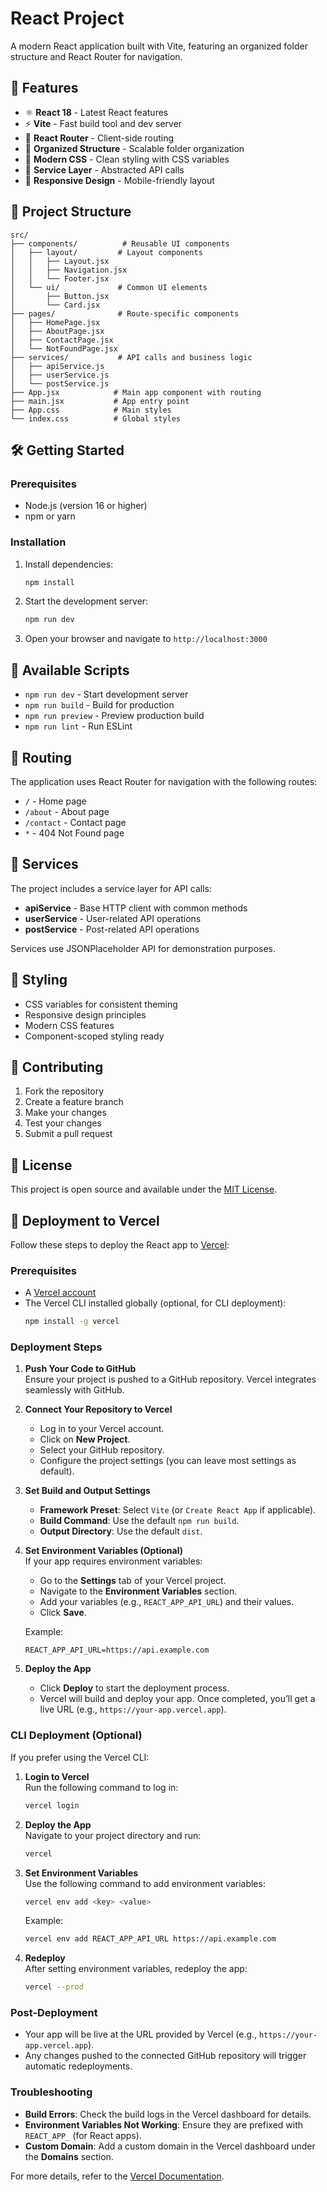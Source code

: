 # React Project

A modern React application built with Vite, featuring an organized folder structure and React Router for navigation.

## 🚀 Features

- ⚛️ **React 18** - Latest React features
- ⚡ **Vite** - Fast build tool and dev server
- 🧭 **React Router** - Client-side routing
- 📁 **Organized Structure** - Scalable folder organization
- 🎨 **Modern CSS** - Clean styling with CSS variables
- 🔧 **Service Layer** - Abstracted API calls
- 📱 **Responsive Design** - Mobile-friendly layout

## 📂 Project Structure

```
src/
├── components/          # Reusable UI components
│   ├── layout/         # Layout components
│   │   ├── Layout.jsx
│   │   ├── Navigation.jsx
│   │   └── Footer.jsx
│   └── ui/             # Common UI elements
│       ├── Button.jsx
│       └── Card.jsx
├── pages/              # Route-specific components
│   ├── HomePage.jsx
│   ├── AboutPage.jsx
│   ├── ContactPage.jsx
│   └── NotFoundPage.jsx
├── services/           # API calls and business logic
│   ├── apiService.js
│   ├── userService.js
│   └── postService.js
├── App.jsx            # Main app component with routing
├── main.jsx           # App entry point
├── App.css            # Main styles
└── index.css          # Global styles
```

## 🛠️ Getting Started

### Prerequisites

- Node.js (version 16 or higher)
- npm or yarn

### Installation

1. Install dependencies:
   ```bash
   npm install
   ```

2. Start the development server:
   ```bash
   npm run dev
   ```

3. Open your browser and navigate to `http://localhost:3000`

## 📜 Available Scripts

- `npm run dev` - Start development server
- `npm run build` - Build for production
- `npm run preview` - Preview production build
- `npm run lint` - Run ESLint

## 🧭 Routing

The application uses React Router for navigation with the following routes:

- `/` - Home page
- `/about` - About page
- `/contact` - Contact page
- `*` - 404 Not Found page

## 🔧 Services

The project includes a service layer for API calls:

- **apiService** - Base HTTP client with common methods
- **userService** - User-related API operations
- **postService** - Post-related API operations

Services use JSONPlaceholder API for demonstration purposes.

## 🎨 Styling

- CSS variables for consistent theming
- Responsive design principles
- Modern CSS features
- Component-scoped styling ready

## 🤝 Contributing

1. Fork the repository
2. Create a feature branch
3. Make your changes
4. Test your changes
5. Submit a pull request

## 📝 License

This project is open source and available under the [MIT License](LICENSE).

## 🚀 Deployment to Vercel

Follow these steps to deploy the React app to [Vercel](https://vercel.com/):

### Prerequisites

- A [Vercel account](https://vercel.com/signup)
- The Vercel CLI installed globally (optional, for CLI deployment):
  ```bash
  npm install -g vercel
  ```

### Deployment Steps

1. **Push Your Code to GitHub**  
   Ensure your project is pushed to a GitHub repository. Vercel integrates seamlessly with GitHub.

2. **Connect Your Repository to Vercel**  
   - Log in to your Vercel account.
   - Click on **New Project**.
   - Select your GitHub repository.
   - Configure the project settings (you can leave most settings as default).

3. **Set Build and Output Settings**  
   - **Framework Preset**: Select `Vite` (or `Create React App` if applicable).
   - **Build Command**: Use the default `npm run build`.
   - **Output Directory**: Use the default `dist`.

4. **Set Environment Variables (Optional)**  
   If your app requires environment variables:
   - Go to the **Settings** tab of your Vercel project.
   - Navigate to the **Environment Variables** section.
   - Add your variables (e.g., `REACT_APP_API_URL`) and their values.
   - Click **Save**.

   Example:
   ```
   REACT_APP_API_URL=https://api.example.com
   ```

5. **Deploy the App**  
   - Click **Deploy** to start the deployment process.
   - Vercel will build and deploy your app. Once completed, you’ll get a live URL (e.g., `https://your-app.vercel.app`).

### CLI Deployment (Optional)

If you prefer using the Vercel CLI:

1. **Login to Vercel**  
   Run the following command to log in:
   ```bash
   vercel login
   ```

2. **Deploy the App**  
   Navigate to your project directory and run:
   ```bash
   vercel
   ```

3. **Set Environment Variables**  
   Use the following command to add environment variables:
   ```bash
   vercel env add <key> <value>
   ```
   Example:
   ```bash
   vercel env add REACT_APP_API_URL https://api.example.com
   ```

4. **Redeploy**  
   After setting environment variables, redeploy the app:
   ```bash
   vercel --prod
   ```

### Post-Deployment

- Your app will be live at the URL provided by Vercel (e.g., `https://your-app.vercel.app`).
- Any changes pushed to the connected GitHub repository will trigger automatic redeployments.

### Troubleshooting

- **Build Errors**: Check the build logs in the Vercel dashboard for details.
- **Environment Variables Not Working**: Ensure they are prefixed with `REACT_APP_` (for React apps).
- **Custom Domain**: Add a custom domain in the Vercel dashboard under the **Domains** section.

For more details, refer to the [Vercel Documentation](https://vercel.com/docs).
